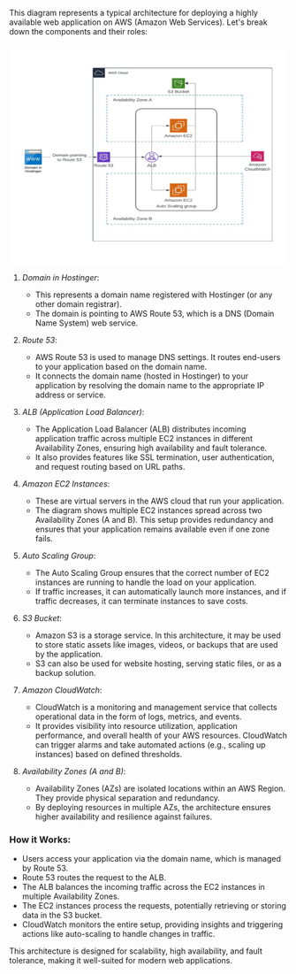 This diagram represents a typical architecture for deploying a highly available web application on AWS (Amazon Web Services). Let's break down the components and their roles:


<img src="CloudArchitecture.jpg" width="100%" height="400px" align="center" />

1. *Domain in Hostinger*: 
   - This represents a domain name registered with Hostinger (or any other domain registrar).
   - The domain is pointing to AWS Route 53, which is a DNS (Domain Name System) web service.

2. *Route 53*:
   - AWS Route 53 is used to manage DNS settings. It routes end-users to your application based on the domain name.
   - It connects the domain name (hosted in Hostinger) to your application by resolving the domain name to the appropriate IP address or service.

3. *ALB (Application Load Balancer)*:
   - The Application Load Balancer (ALB) distributes incoming application traffic across multiple EC2 instances in different Availability Zones, ensuring high availability and fault tolerance.
   - It also provides features like SSL termination, user authentication, and request routing based on URL paths.

4. *Amazon EC2 Instances*:
   - These are virtual servers in the AWS cloud that run your application. 
   - The diagram shows multiple EC2 instances spread across two Availability Zones (A and B). This setup provides redundancy and ensures that your application remains available even if one zone fails.

5. *Auto Scaling Group*:
   - The Auto Scaling Group ensures that the correct number of EC2 instances are running to handle the load on your application. 
   - If traffic increases, it can automatically launch more instances, and if traffic decreases, it can terminate instances to save costs.

6. *S3 Bucket*:
   - Amazon S3 is a storage service. In this architecture, it may be used to store static assets like images, videos, or backups that are used by the application.
   - S3 can also be used for website hosting, serving static files, or as a backup solution.

7. *Amazon CloudWatch*:
   - CloudWatch is a monitoring and management service that collects operational data in the form of logs, metrics, and events.
   - It provides visibility into resource utilization, application performance, and overall health of your AWS resources. CloudWatch can trigger alarms and take automated actions (e.g., scaling up instances) based on defined thresholds.

8. *Availability Zones (A and B)*:
   - Availability Zones (AZs) are isolated locations within an AWS Region. They provide physical separation and redundancy.
   - By deploying resources in multiple AZs, the architecture ensures higher availability and resilience against failures.

### How it Works:
- Users access your application via the domain name, which is managed by Route 53.
- Route 53 routes the request to the ALB.
- The ALB balances the incoming traffic across the EC2 instances in multiple Availability Zones.
- The EC2 instances process the requests, potentially retrieving or storing data in the S3 bucket.
- CloudWatch monitors the entire setup, providing insights and triggering actions like auto-scaling to handle changes in traffic.

This architecture is designed for scalability, high availability, and fault tolerance, making it well-suited for modern web applications.
